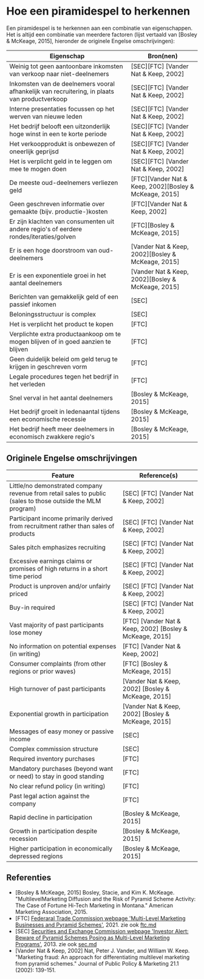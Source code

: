 # Hoe een piramidespel to herkennen

Een piramidespel is te herkennen aan een combinatie van eigenschappen.
Het is altijd een combinatie van meerdere factoren
(lijst vertaald van [Bosley & McKeage, 2015], hieronder de originele Engelse omschrijvingen):

<!-- markdownlint-disable MD013 -->

Eigenschap                                                                                    |Bron(nen)
----------------------------------------------------------------------------------------------|----------------------------------------
Weinig tot geen aantoonbare inkomsten van verkoop naar niet-deelnemers                        | [SEC][FTC] [Vander Nat & Keep, 2002]
Inkomsten van de deelnemers vooral afhankelijk van recruitering, in plaats van productverkoop | [SEC][FTC] [Vander Nat & Keep, 2002]
Interne presentaties focussen op het werven van nieuwe leden                                  | [SEC][FTC] [Vander Nat & Keep, 2002]
Het bedrijf belooft een uitzonderlijk hoge winst in een te korte periode                      | [SEC][FTC] [Vander Nat & Keep, 2002]
Het verkoopprodukt is onbewezen of oneerlijk geprijsd                                         | [SEC][FTC] [Vander Nat & Keep, 2002]
Het is verplicht geld in te leggen om mee te mogen doen                                       | [SEC][FTC] [Vander Nat & Keep, 2002]
De meeste oud-deelnemers verliezen geld                                                       | [FTC][Vander Nat & Keep, 2002][Bosley & McKeage, 2015]
Geen geschreven informatie over gemaakte (bijv. productie-)kosten                             | [FTC][Vander Nat & Keep, 2002]
Er zijn klachten van consumenten uit andere regio's of eerdere rondes/iteraties/golven        | [FTC][Bosley & McKeage, 2015]
Er is een hoge doorstroom van oud-deelnemers                                                  | [Vander Nat & Keep, 2002][Bosley & McKeage, 2015]
Er is een exponentiele groei in het aantal deelnemers                                         | [Vander Nat & Keep, 2002][Bosley & McKeage, 2015]
Berichten van gemakkelijk geld of een passief inkomen                                         | [SEC]
Beloningsstructuur is complex                                                                 | [SEC]
Het is verplicht het product te kopen                                                         | [FTC]
Verplichte extra productaankoop om te mogen blijven of in goed aanzien te blijven             | [FTC]
Geen duidelijk beleid om geld terug te krijgen in geschreven vorm                             | [FTC]
Legale procedures tegen het bedrijf in het verleden                                           | [FTC]
Snel verval in het aantal deelnemers                                                          | [Bosley & McKeage, 2015]
Het bedrijf groeit in ledenaantal tijdens een economische recessie                            | [Bosley & McKeage, 2015]
Het bedrijf heeft meer deelnemers in economisch zwakkere regio's                              | [Bosley & McKeage, 2015]

<!-- markdownlint-enable MD013 -->

## Originele Engelse omschrijvingen

<!-- markdownlint-disable MD013 -->

Feature                                                                                                    | Reference(s)
-----------------------------------------------------------------------------------------------------------|----------------------------------------
Little/no demonstrated company revenue from retail sales to public (sales to those outside the MLM program)| [SEC] [FTC] [Vander Nat & Keep, 2002]
Participant income primarily derived from recruitment rather than sales of products                        | [SEC] [FTC] [Vander Nat & Keep, 2002]
Sales pitch emphasizes recruiting                                                                          | [SEC] [FTC] [Vander Nat & Keep, 2002]
Excessive earnings claims or promises of high returns in a short time period                               | [SEC] [FTC] [Vander Nat & Keep, 2002]
Product is unproven and/or unfairly priced                                                                 | [SEC] [FTC] [Vander Nat & Keep, 2002]
Buy-in required                                                                                            | [SEC] [FTC] [Vander Nat & Keep, 2002]
Vast majority of past participants lose money                                                              | [FTC] [Vander Nat & Keep, 2002] [Bosley & McKeage, 2015]
No information on potential expenses (in writing)                                                          | [FTC] [Vander Nat & Keep, 2002]
Consumer complaints (from other regions or prior waves)                                                    | [FTC] [Bosley & McKeage, 2015]
High turnover of past participants                                                                         | [Vander Nat & Keep, 2002] [Bosley & McKeage, 2015]
Exponential growth in participation                                                                        | [Vander Nat & Keep, 2002] [Bosley & McKeage, 2015]
Messages of easy money or passive income                                                                   | [SEC]
Complex commission structure                                                                               | [SEC]
Required inventory purchases                                                                               | [FTC]
Mandatory purchases (beyond want or need) to stay in good standing                                         | [FTC]
No clear refund policy (in writing)                                                                        | [FTC]
Past legal action against the company                                                                      | [FTC]
Rapid decline in participation                                                                             | [Bosley & McKeage, 2015]
Growth in participation despite recession                                                                  | [Bosley & McKeage, 2015]
Higher participation in economically depressed regions                                                     | [Bosley & McKeage, 2015]

<!-- markdownlint-enable MD013 -->

## Referenties

- [Bosley & McKeage, 2015] Bosley, Stacie, and Kim K. McKeage. 
  "MultilevelMarketing Diffusion and the Risk of Pyramid Scheme Activity:
  The Case of Fortune Hi-Tech Marketing in Montana."
  American Marketing Association, 2015.
- [FTC] [Federaral Trade Commission webpage 'Multi-Level Marketing Businesses and Pyramid Schemes'](https://web.archive.org/web/20220118175341/https://www.consumer.ftc.gov/articles/multi-level-marketing-businesses-and-pyramid-schemes),
  2021. zie ook [ftc.md](ftc.md)
- [SEC] [Securities and Exchange Commission webpage 'Investor Alert: Beware of Pyramid Schemes Posing as Multi-Level Marketing Programs'](https://www.sec.gov/investor/alerts/ia_pyramid.htm),
  2013. zie ook [sec.md](sec.md)
- [Vander Nat & Keep, 2002] Nat, Peter J. Vander, and William W. Keep. 
  "Marketing fraud: An approach for differentiating multilevel marketing from
  pyramid schemes." Journal of Public Policy & Marketing 21.1 (2002): 139-151.
